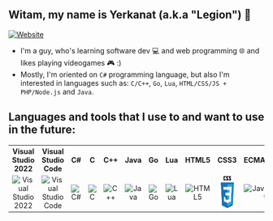 ## Witam, my name is Yerkanat (a.k.a "Legion") 👋

[![Website](https://img.shields.io/website?label=legion2809.github.io&style=for-the-badge&url=https%3A%2F%2Flegion2809.github.io)](https://legion2809.github.io)

- I'm a guy, who's learning software dev :computer: and web programming :globe_with_meridians: and likes playing videogames :video_game: :)
- Mostly, I'm oriented on `C#` programming language, but also I'm interested in languages such as: `C/C++`, `Go`, `Lua`, `HTML/CSS/JS + PHP/Node.js` and `Java`.

## Languages and tools that I use to and want to use in the future:

<table>
  <tr>
    <th>Visual Studio 2022</th>
    <th>Visual Studio Code</th>
    <th>C#</th>
    <th>C</th>
    <th>C++</th>
    <th>Java</th>
    <th>Go</th>
    <th>Lua</th>
    <th>HTML5</th>
    <th>CSS3</th>
    <th>ECMAScript</th>
    <th>PHP</th>
    <th>Node.js</th>
    <th>Git</th>
    <th>SQLite</th>
    <th>CMake</th>
  </tr>

  <tr>

  <td>
  <center>
  <a href="https://visualstudio.microsoft.com/vs/" target="_blank" rel="noreferrer noopener" style="text-decoration:none">
    <img title="Visual Studio 2022" alt="Visual Studio 2022" height="64em" src="https://upload.wikimedia.org/wikipedia/commons/2/2c/Visual_Studio_Icon_2022.svg"/>
  </a>
  </center>
  </td>

  <td>
  <center>
  <a href="https://code.visualstudio.com/" target="_blank" rel="noreferrer noopener" style="text-decoration:none">
    <img title="Visual Studio Code" alt="Visual Studio Code" height="64em" src="https://cdn.cdnlogo.com/logos/v/82/visual-studio-code.svg" />
  </a>
  </center>
  </td>
  
  <td>
  <center>
  <a href="https://dotnet.microsoft.com/en-us/languages/csharp" target="_blank" rel="noreferrer noopener" style="text-decoration:none">
    <img title="C#" alt="C#" height="64em" src="https://cdn.cdnlogo.com/logos/c/27/c.svg" />
  </a>
  </center>
  </td>

  <td>
  <center>
  <a href="#" target="_blank" rel="noreferrer noopener" style="text-decoration:none">
    <img title="C" alt="C" height="120em" src="https://upload.wikimedia.org/wikipedia/commons/1/18/C_Programming_Language.svg" />
  </a>
  </center>
  </td>

  <td>
  <center>
  <a href="https://isocpp.org/" target="_blank" rel="noreferrer noopener" style="text-decoration:none">
    <img title="C++" alt="C++" height="64em" src="https://upload.wikimedia.org/wikipedia/commons/1/18/ISO_C%2B%2B_Logo.svg" />
  </a>
  </center>
  </td>

  <td>
  <center>
  <a href="https://www.java.com/en/" target="_blank" rel="noreferrer noopener" style="text-decoration:none">
    <img title="Java" alt="Java" height="64em" src="https://upload.wikimedia.org/wikipedia/ru/3/39/Java_logo.svg" />
  </a>
  </center>
  </td>

  <td>
  <center>
  <a href="https://go.dev" target="_blank" rel="noreferrer noopener" style="text-decoration:none">
    <img title="Go" alt="Go" height="64em" src="https://upload.wikimedia.org/wikipedia/commons/0/05/Go_Logo_Blue.svg" />
  </a>
  </center>
  </td>

  <td>
  <center>
  <a href="https://lua.org" target="_blank" rel="noreferrer noopener" style="text-decoration:none">
    <img title="Lua" alt="Lua" width="40" height="40" src="https://upload.wikimedia.org/wikipedia/commons/c/cf/Lua-Logo.svg" />
  </a>
  </center>
  </td>

  <td>
  <center>
  <a href="https://html5.org/" target="_blank" rel="noreferrer noopener" style="text-decoration:none">
    <img title="HTML5" alt="HTML5" height="64em" src="https://upload.wikimedia.org/wikipedia/commons/6/61/HTML5_logo_and_wordmark.svg" />
  </a>
  </center>
  </td>

  <td>  
  <center>                                                                                                                                   
  <a href="https://www.w3.org/Style/CSS/Overview.en.html" target="_blank" rel="noreferrer noopener" style="text-decoration:none">
    <img title="CSS3" alt="CSS3" height="64em" src="https://raw.githubusercontent.com/github/explore/80688e429a7d4ef2fca1e82350fe8e3517d3494d/topics/css/css.png"/>
  </a>
  </center>
  </td>

  <td>
  <center>
  <a href="https://www.javascript.com/" target="_blank" rel="noreferrer noopener" style="text-decoration:none">
    <img title="JavaScript" alt="JavaScript" height="64em" src="https://upload.wikimedia.org/wikipedia/commons/9/99/Unofficial_JavaScript_logo_2.svg" />
  </a>
  </center>
  </td>

  <td>
  <center>
  <a href="https://php.net" target="_blank" rel="noreferrer noopener" style="text-decoration:none">
    <img title="PHP" alt="PHP" height="64em" src="https://upload.wikimedia.org/wikipedia/commons/2/27/PHP-logo.svg" />
  </a>
  </center>
  </td>

  <td>
  <center>
  <a href="https://nodejs.org" target="_blank" rel="noreferrer noopener" style="text-decoration:none">
    <img title="Node.js" alt="Node.js" height="64em" src="https://upload.wikimedia.org/wikipedia/commons/d/d9/Node.js_logo.svg" />
  </a>
  </center>
  </td>

  <td>
  <center>
  <a href="https://git-scm.com/" target="_blank" rel="noreferrer noopener" style="text-decoration:none">
    <img title="Git" alt="Git" height="64em" src="https://upload.wikimedia.org/wikipedia/commons/3/3f/Git_icon.svg" />
  </a>
  </center>
  </td>

  <td>
  <center>
  <a href="https://www.sqlite.org" target="_blank" rel="noreferrer noopener" style="text-decoration:none">
    <img title="SQLite" alt="SQLite" height="64em" src="https://upload.wikimedia.org/wikipedia/commons/3/38/SQLite370.svg" />
  </a>
  </center>
  </td>

  <td>
  <center>
  <a href="https://cmake.org" target="_blank" rel="noreferrer noopener" style="text-decoration:none">
    <img title="CMake" alt="CMake" height="64em" src="https://upload.wikimedia.org/wikipedia/commons/1/13/Cmake.svg"/>
  </a>
  </center>
  </td>

  </tr>

</table>

<!--
**legion2809/legion2809** is a ✨ _special_ ✨ repository because its `README.md` (this file) appears on your GitHub profile.
(align="left")
Here are some ideas to get you started:

- 🔭 I’m currently working on ...
- 🌱 I’m currently learning ...
- 👯 I’m looking to collaborate on ...
- 🤔 I’m looking for help with ...
- 💬 Ask me about ...
- 📫 How to reach me: ...
- 😄 Pronouns: ...
- ⚡ Fun fact: ...
-->
